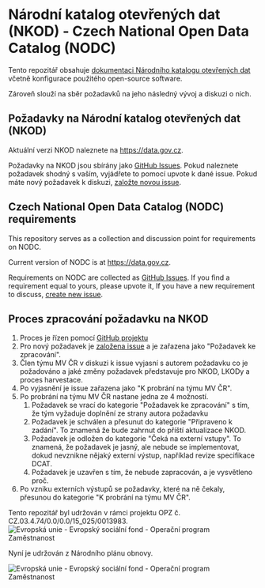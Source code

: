 # Národní katalog otevřených dat (NKOD) - Czech National Open Data Catalog (NODC)
Tento repozitář obsahuje [dokumentaci Národního katalogu otevřených dat](admin.md) včetně konfigurace použitého open-source software.

Zároveň slouží na sběr požadavků na jeho následný vývoj a diskuzi o nich.

## Požadavky na Národní katalog otevřených dat (NKOD)

Aktuální verzi NKOD naleznete na https://data.gov.cz.

Požadavky na NKOD jsou sbírány jako [GitHub Issues](https://github.com/opendata-mvcr/nkod/issues).
Pokud naleznete požadavek shodný s vaším, vyjádřete to pomocí upvote k dané issue.
Pokud máte nový požadavek k diskuzi, [založte novou issue](https://github.com/opendata-mvcr/nkod/issues/new).

## Czech National Open Data Catalog (NODC) requirements
This repository serves as a collection and discussion point for requirements on NODC.

Current version of NODC is at https://data.gov.cz.

Requirements on NODC are collected as [GitHub Issues](https://github.com/opendata-mvcr/nkod/issues).
If you find a requirement equal to yours, please upvote it,
If you have a new requirement to discuss, [create new issue](https://github.com/opendata-mvcr/nkod/issues/new).

## Proces zpracování požadavku na NKOD
1. Proces je řízen pomocí [GitHub projektu](https://github.com/opendata-mvcr/nkod/projects/1)
2. Pro nový požadavek je [založena issue](https://github.com/opendata-mvcr/nkod/issues/new) a je zařazena jako "Požadavek ke zpracování".
3. Člen týmu MV ČR v diskuzi k issue vyjasní s autorem požadavku co je požadováno a jaké změny požadavek představuje pro NKOD, LKODy a proces harvestace.
4. Po vyjasnění je issue zařazena jako "K probrání na týmu MV ČR".
5. Po probrání na týmu MV ČR nastane jedna ze 4 možností.
   1. Požadavek se vrací do kategorie "Požadavek ke zpracování" s tím, že tým vyžaduje doplnění ze strany autora požadavku
   2. Požadavek je schválen a přesunut do kategorie "Připraveno k zadání". To znamená že bude zahrnut do příští aktualizace NKOD.
   3. Požadavek je odložen do kategorie "Čeká na externí vstupy". To znamená, že požadavek je jasný, ale nebude se implementovat, dokud nevznikne nějaký externí výstup, například revize specifikace DCAT.
   4. Požadavek je uzavřen s tím, že nebude zapracován, a je vysvětleno proč.
6. Po vzniku externích výstupů se požadavky, které na ně čekaly, přesunou do kategorie "K probrání na týmu MV ČR".


Tento repozitář byl udržován v rámci projektu OPZ č. CZ.03.4.74/0.0/0.0/15_025/0013983.
![Evropská unie - Evropský sociální fond - Operační program Zaměstnanost](https://data.gov.cz/images/ozp_logo_cz.jpg)

Nyní je udržován z Národního plánu obnovy.


![Evropská unie - Evropský sociální fond - Operační program Zaměstnanost](https://data.gov.cz/images/npo_cz.webp)
